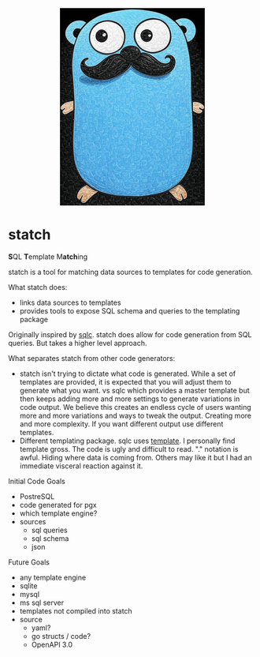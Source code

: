 <div align="center">
  <img src="docs/logo/logo.jpg">
</div>

# statch

**S**QL **T**emplate M**atch**ing 

statch is a tool for matching data sources to templates for code generation.

What statch does:
- links data sources to templates
- provides tools to expose SQL schema and queries to the templating package

Originally inspired by [sqlc](https://github.com/sqlc-dev/sqlc). statch does allow
for code generation from SQL queries. But takes a higher level approach.

What separates statch from other code generators:
- statch isn't trying to dictate what code is generated. While a set of templates 
  are provided, it is expected that you will adjust them to generate what you want.
  vs sqlc which provides a master template but then keeps adding more and more
  settings to generate variations in code output. We believe this creates an
  endless cycle of users wanting more and more variations and ways to tweak the
  output. Creating more and more complexity. If you want different output use
  different templates.
- Different templating package. sqlc uses [template](https://pkg.go.dev/text/template).
  I personally find template gross. The code is ugly and difficult to read.
  "." notation is awful. Hiding where data is coming from. Others may like it
  but I had an immediate visceral reaction against it.

Initial Code Goals
- PostreSQL
- code generated for pgx
- which template engine?
- sources
  - sql queries
  - sql schema
  - json

Future Goals
- any template engine
- sqlite
- mysql
- ms sql server
- templates not compiled into statch
- source
  - yaml?
  - go structs / code?
  - OpenAPI 3.0
